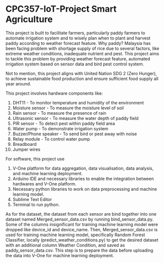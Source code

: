 # CPC357-IoT-Project Smart Agriculture
This project is built to facilitate farmers, particularly paddy farmers to automate irrigation system and to wisely plan when to plant and harvest paddy according to weather forecast feature. Why paddy? Malaysia has been facing problem with shortage supply of rice due to several factors, like extreme weather conditions, inadequate nutrient and pest. This project aims to tackle this problem by providing weather forecast feature, automated irrigation system based on sensor data and bird pest control system.

Not to mention, this project aligns with United Nation SDG 2 (Zero Hunger), to achieve sustainable food production and ensure sufficient food supply all year around.

This project involves hardware components like:
  1. DHT11 - To monitor temperature and humidity of the environment
  2. Moisture sensor - To measure the moisture level of soil
  3. Rain sensor - To measure the presence of rain
  4. Ultrasonic sensor - To measure the water depth of paddy field
  5. PIR sensor - To detect pest within paddy field area
  6. Water pump - To demonstrate irrigation system
  7. Buzzer/Phone speaker - To send bird or pest away with noise
  8. Relay module - To control water pump
  9. Breadboard
  10. Jumper wires

For software, this project use 
  1. V-One platform for data aggregation, data visualisation, data analysis, and machine learning deployment.
  2. Arduino IDE and necessary libraries to enable the integration between hardwares and V-One platform.
  3. Necessary python libraries to work on data preprocessing and machine learning model.
  4. Sublime Text Editor
  5. Terminal to run python.

As for the dataset, the dataset from each sensor are bind together into one dataset named Merged_sensor_data.csv by running bind_sensor_data.py. Some of the columns insignificant for training machine learning model were dropped like device_id and device_name. Then, Merged_sensor_data.csv is used for training machine learning model, specifically Random Forest Classifier, locally (predict_weather_conditions.py) to get the desired dataset with an additional column Weather Condition, and saved as paddy_sensor_data.csv. This step is to prepare the data before uploading the data into V-One for machine learning deployment.
